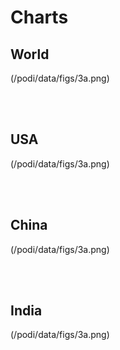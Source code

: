 # Charts

## World

(/podi/data/figs/3a.png)

<br/><br/>

## USA

(/podi/data/figs/3a.png)

<br/><br/>

## China

(/podi/data/figs/3a.png)

<br/><br/>

## India

(/podi/data/figs/3a.png)

<br/><br/>